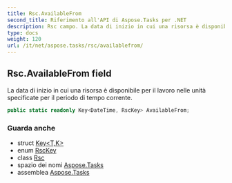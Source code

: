 ```yaml
---
title: Rsc.AvailableFrom
second_title: Riferimento all'API di Aspose.Tasks per .NET
description: Rsc campo. La data di inizio in cui una risorsa è disponibile per il lavoro nelle unità specificate per il periodo di tempo corrente.
type: docs
weight: 120
url: /it/net/aspose.tasks/rsc/availablefrom/
---
```

## Rsc.AvailableFrom field

La data di inizio in cui una risorsa è disponibile per il lavoro nelle unità specificate per il periodo di tempo corrente.

```csharp
public static readonly Key<DateTime, RscKey> AvailableFrom;
```

### Guarda anche

* struct [Key&lt;T,K&gt;](../../key-2/)
* enum [RscKey](../../rsckey/)
* class [Rsc](../)
* spazio dei nomi [Aspose.Tasks](../../rsc/)
* assemblea [Aspose.Tasks](../../../)


